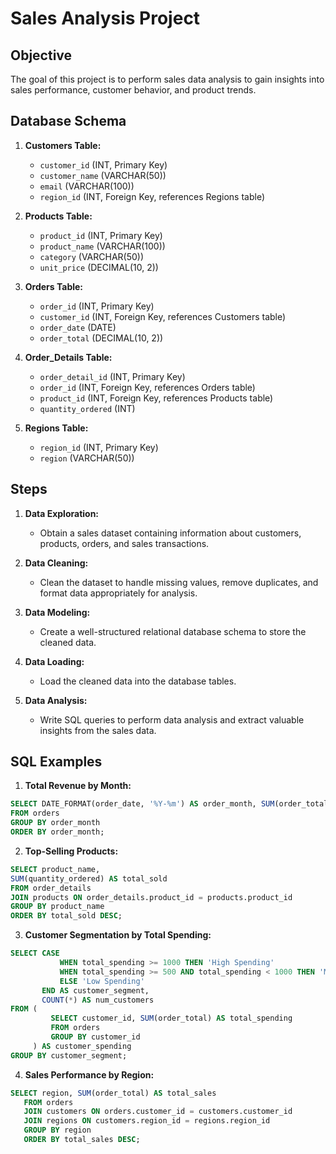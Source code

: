 # Sales Analysis Project

## Objective

The goal of this project is to perform sales data analysis to gain insights into sales performance, customer behavior, and product trends.

## Database Schema

1. **Customers Table:**
   - `customer_id` (INT, Primary Key)
   - `customer_name` (VARCHAR(50))
   - `email` (VARCHAR(100))
   - `region_id` (INT, Foreign Key, references Regions table)

2. **Products Table:**
   - `product_id` (INT, Primary Key)
   - `product_name` (VARCHAR(100))
   - `category` (VARCHAR(50))
   - `unit_price` (DECIMAL(10, 2))

3. **Orders Table:**
   - `order_id` (INT, Primary Key)
   - `customer_id` (INT, Foreign Key, references Customers table)
   - `order_date` (DATE)
   - `order_total` (DECIMAL(10, 2))

4. **Order_Details Table:**
   - `order_detail_id` (INT, Primary Key)
   - `order_id` (INT, Foreign Key, references Orders table)
   - `product_id` (INT, Foreign Key, references Products table)
   - `quantity_ordered` (INT)

5. **Regions Table:**
   - `region_id` (INT, Primary Key)
   - `region` (VARCHAR(50))

## Steps

1. **Data Exploration:**
   - Obtain a sales dataset containing information about customers, products, orders, and sales transactions.

2. **Data Cleaning:**
   - Clean the dataset to handle missing values, remove duplicates, and format data appropriately for analysis.

3. **Data Modeling:**
   - Create a well-structured relational database schema to store the cleaned data.

4. **Data Loading:**
   - Load the cleaned data into the database tables.

5. **Data Analysis:**
   - Write SQL queries to perform data analysis and extract valuable insights from the sales data.

## SQL Examples

1. **Total Revenue by Month:**

```sql
SELECT DATE_FORMAT(order_date, '%Y-%m') AS order_month, SUM(order_total) AS total_revenue
FROM orders
GROUP BY order_month
ORDER BY order_month;

```
2. **Top-Selling Products:**

```sql
SELECT product_name,
SUM(quantity_ordered) AS total_sold
FROM order_details
JOIN products ON order_details.product_id = products.product_id
GROUP BY product_name
ORDER BY total_sold DESC;

```
3. **Customer Segmentation by Total Spending:**

```sql
SELECT CASE
           WHEN total_spending >= 1000 THEN 'High Spending'
           WHEN total_spending >= 500 AND total_spending < 1000 THEN 'Medium Spending'
           ELSE 'Low Spending'
       END AS customer_segment,
       COUNT(*) AS num_customers
FROM (
         SELECT customer_id, SUM(order_total) AS total_spending
         FROM orders
         GROUP BY customer_id
     ) AS customer_spending
GROUP BY customer_segment;

   ```
4. **Sales Performance by Region:**

```sql
SELECT region, SUM(order_total) AS total_sales
   FROM orders
   JOIN customers ON orders.customer_id = customers.customer_id
   JOIN regions ON customers.region_id = regions.region_id
   GROUP BY region
   ORDER BY total_sales DESC;

   


